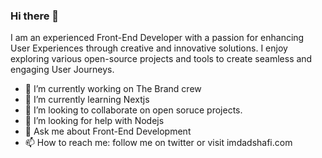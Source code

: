 ### Hi there 👋


I am an experienced Front-End Developer with a passion for enhancing User Experiences through creative and innovative solutions. I enjoy exploring various open-source projects and tools to create seamless and engaging User Journeys.


- 🔭 I’m currently working on The Brand crew
- 🌱 I’m currently learning Nextjs
- 👯 I’m looking to collaborate on open soruce projects.
- 🤔 I’m looking for help with Nodejs
- 💬 Ask me about Front-End Development
- 📫 How to reach me: follow me on twitter or visit imdadshafi.com
<!-- - ⚡ Fun fact: ... -->
